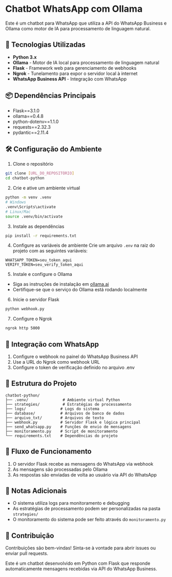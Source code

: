 # Chatbot WhatsApp com Ollama

Este é um chatbot para WhatsApp que utiliza a API do WhatsApp Business e Ollama como motor de IA para processamento de linguagem natural.

## 🚀 Tecnologias Utilizadas

- **Python 3.x**
- **Ollama** - Motor de IA local para processamento de linguagem natural
- **Flask** - Framework web para gerenciamento de webhooks
- **Ngrok** - Tunelamento para expor o servidor local à internet
- **WhatsApp Business API** - Integração com WhatsApp

## 📦 Dependências Principais

- Flask==3.1.0
- ollama==0.4.8
- python-dotenv==1.1.0
- requests==2.32.3
- pydantic==2.11.4

## 🛠️ Configuração do Ambiente

1. Clone o repositório
```bash
git clone [URL_DO_REPOSITÓRIO]
cd chatbot-python
```

2. Crie e ative um ambiente virtual
```bash
python -m venv .venv
# Windows
.venv\Scripts\activate
# Linux/Mac
source .venv/bin/activate
```

3. Instale as dependências
```bash
pip install -r requirements.txt
```

4. Configure as variáveis de ambiente
Crie um arquivo `.env` na raiz do projeto com as seguintes variáveis:
```
WHATSAPP_TOKEN=seu_token_aqui
VERIFY_TOKEN=seu_verify_token_aqui
```

5. Instale e configure o Ollama
- Siga as instruções de instalação em [ollama.ai](https://ollama.ai)
- Certifique-se que o serviço do Ollama está rodando localmente

6. Inicie o servidor Flask
```bash
python webhook.py
```

7. Configure o Ngrok
```bash
ngrok http 5000
```

## 📱 Integração com WhatsApp

1. Configure o webhook no painel do WhatsApp Business API
2. Use a URL do Ngrok como webhook URL
3. Configure o token de verificação definido no arquivo .env

## 📁 Estrutura do Projeto

```
chatbot-python/
├── .venv/               # Ambiente virtual Python
├── strategies/          # Estratégias de processamento
├── logs/               # Logs do sistema
├── database/           # Arquivos de banco de dados
├── arquivo_txt/        # Arquivos de texto
├── webhook.py          # Servidor Flask e lógica principal
├── send_whatsapp.py    # Funções de envio de mensagens
├── monitoramento.py    # Script de monitoramento
└── requirements.txt    # Dependências do projeto
```

## 🔄 Fluxo de Funcionamento

1. O servidor Flask recebe as mensagens do WhatsApp via webhook
2. As mensagens são processadas pelo Ollama
3. As respostas são enviadas de volta ao usuário via API do WhatsApp

## 📝 Notas Adicionais

- O sistema utiliza logs para monitoramento e debugging
- As estratégias de processamento podem ser personalizadas na pasta `strategies/`
- O monitoramento do sistema pode ser feito através do `monitoramento.py`

## 🤝 Contribuição

Contribuições são bem-vindas! Sinta-se à vontade para abrir issues ou enviar pull requests.

Este é um chatbot desenvolvido em Python com Flask que responde automaticamente mensagens recebidas via API do WhatsApp Business.
